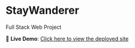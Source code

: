 # StayWanderer
Full Stack Web Project

🔗 **Live Demo**: [Click here to view the deployed site](https://staywanderer.onrender.com/)